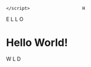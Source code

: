     </script>                    H
  </body>                        E
</html>                          L
<html>                           L
  <body>                         O
    <h1>Hello World!</h1>        W
    <script>                     O
      alert("Hello World");      R
    </script>                    L
  </body>                        D
</html>
<html>
  <body>
    </script>
  </body>
</html>
<html>
  <body>
    </script>
  </body>
</html>
<html>
  <body>
    </script>
  </body>
</html>
<html>
  <body>
